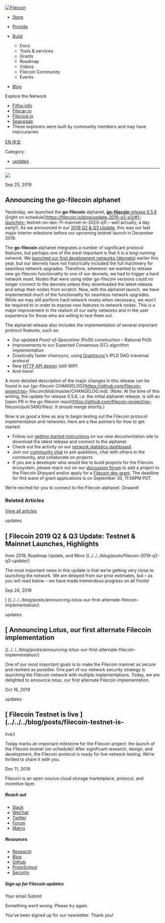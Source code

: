 [ ![Filecoin](../../../images/filecoin-logo.svg) ](../../../)

  * [Store](../../../store/)
  * [Provide](../../../provide/)
  * [Build](../../../build/)

    * Docs
    * Tools & services
    * Grants
    * Roadmap
    * Videos
    * Filecoin Community
    * Events

  * [Blog](../../../blog/)

Explore the Network

  * [Filfox.info](https://filfox.info/en)
  * [Filscan.io](https://filscan.io/#/tipset/chain)
  * [Filscout.io](https://filscout.io/en/)
  * [Spacegap](https://spacegap.github.io)
  * These explorers were built by community members and may have inaccuracies

[ EN ](../../../en) [ 中文 ](../../../zh-cn)

Category:

  * [updates](../../../blog/updates)

  *   *   * 

![](../../../images/icons/social/share.svg)

Sep 25, 2019  

## Announcing the go-filecoin alphanet

Yesterday, we launched the **go-filecoin** alphanet, [**go-filecoin** release
0.5.6](https://github.com/filecoin-project/go-filecoin/releases/tag/0.5.6)
([right on schedule](https://filecoin.io/blog/update-2019-q2-q3/#1-launches-
testnet-on-dec-11-mainnet-in-2020-q1) – well actually, a day early!). As we
announced in our [2019 Q2 & Q3
Update](https://filecoin.io/blog/update-2019-q2-q3/), this was our last major
interim milestone before our upcoming testnet launch in December 2019.

The **go-filecoin** alphanet integrates a number of significant protocol
features, but perhaps one of the most important is that it is a _long-running
network_. We [launched our first development networks
(devnets)](https://filecoin.io/blog/opening-filecoin-project-repos/) earlier
this year, but our devnets have not historically included the full machinery
for seamless network upgrades. Therefore, whenever we wanted to release new
go-filecoin functionality to one of our devnets, we had to trigger a hard
network reset. Nodes that were using older go-filecoin versions could no
longer connect to the devnets unless they downloaded the latest release and
setup their nodes from scratch. Now, with the alphanet launch, we have
implemented much of the functionality for seamless network upgrades. While we
may still perform hard network resets when necessary, we won’t be required to
in order to expose new features to network nodes. This is a major improvement
in the realism of our early networks and in the user experience for those who
are willing to test them out.

The alphanet release also includes the implementation of several important
protocol features, such as:

  * Our updated _Proof-of-Spacetime_ (PoSt) construction – Rational PoSt
  * Improvements to our Expected Consensus (EC) algorithm implementation
  * Drastically faster chainsync, using [Graphsync](https://github.com/ipfs/go-graphsync)’s IPLD DAG-traversal protocol
  * New [HTTP API design](https://github.com/filecoin-project/filecoin-http-api) (still WIP)
  * And more!

A more detailed description of the major changes in this release can be found
in our [go-filecoin CHANGELOG](https://github.com/filecoin-project/go-
filecoin/blob/master/CHANGELOG.md). (Note: At the time of this writing, the
update for release 0.5.6, i.e. the initial alphanet release, is still an [open
PR in the go-filecoin repo](https://github.com/filecoin-project/go-
filecoin/pull/3490/files). It should merge shortly.)

Now is as good a time as any to begin testing out the Filecoin protocol
implementation and networks. Here are a few pointers for how to get started:

  * Follow our [getting started instructions](https://docs.filecoin.io/go-filecoin-tutorial/Home.html) on our new documentation site to download the latest release and connect to the alphanet.
  * Check out the activity on our [network statistics dashboard](https://stats.kittyhawk.wtf/).
  * Join our [community chat](https://github.com/filecoin-project/community#chat) to ask questions, chat with others in the community, and collaborate on projects
  * If you are a developer who would like to build projects for the Filecoin ecosystem, please reach out on our [discussion forum](https://discuss.filecoin.io/t/highlighting-community-projects) to add a project to the Filecoin Shipyard and/or apply for a [Filecoin dev grant](https://filecoin.io/grants/). The deadline for this wave of grant applications is on September 30, 11:59PM PDT.

We’re excited for you to connect to the Filecoin alphanet. Onward!

### Related Articles

[View all articles](../../../blog)

[ ](../../../blog/posts/filecoin-2019-q2-q3-update/)

updates

##  [ Filecoin 2019 Q2 & Q3 Update: Testnet & Mainnet Launches, Highlights
from 2019, Roadmap Update, and More
](../../../blog/posts/filecoin-2019-q2-q3-update/)

The most important news in this update is that we’re getting very close to
launching the network. We are delayed from our prior estimates, but – as you
will read below – we have made tremendous progress on all fronts!

Sep 24, 2019

[ ](../../../blog/posts/announcing-lotus-our-first-alternate-filecoin-
implementation/)

updates

##  [ Announcing Lotus, our first alternate Filecoin implementation
](../../../blog/posts/announcing-lotus-our-first-alternate-filecoin-
implementation/)

One of our most important goals is to make the Filecoin mainnet as secure and
resilient as possible. One part of our network security strategy is launching
the Filecoin network with multiple implementations. Today, we are delighted to
announce lotus, our first alternate Filecoin implementation.

Oct 16, 2019

[ ](../../../blog/posts/filecoin-testnet-is-live/)

updates

##  [ Filecoin Testnet is live ](../../../blog/posts/filecoin-testnet-is-
live/)

Today marks an important milestone for the Filecoin project: the launch of the
Filecoin testnet (on schedule)! After significant research, design, and
development, the Filecoin protocol is ready for live network testing. We’re
thrilled to share it with you.

Dec 11, 2019

Filecoin is an open-source cloud storage marketplace, protocol, and incentive
layer.

##### Reach out

  * [Slack ](https://filecoin.io/slack)
  * [WeChat  ](https://weixin.qq.com/r/1xz54Y-EctINrcuC90nF)
  * [Twitter ](https://twitter.com/Filecoin)
  * [Forum ](https://github.com/filecoin-project/community#forums)
  * [Matrix ](https://riot.im/app/#/group/+filecoin:matrix.org)

##### Resources

  * [Research](https://research.filecoin.io/)
  * [Blog](https://filecoin.io/blog/)
  * [Github](https://github.com/filecoin-project)
  * [ProtoSchool](https://proto.school/course/filecoin)
  * [Security](https://security.filecoin.io/)

##### Sign up for Filecoin updates

Your email Submit

Something went wrong. Please try again.

You’ve been signed up for our newsletter. Thank you!

